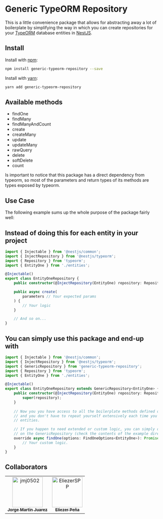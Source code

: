# Generic TypeORM Repository
This is a little convenience package that allows for abstracting away a lot of boilerplate by simplifying
the way in which you can create repositories for your [TypeORM](https://typeorm.io/) database entities in [NestJS](https://nestjs.com/).


## Install

Install with [npm](https://www.npmjs.com/):

```sh
npm install generic-typeorm-repository --save
```
Install with [yarn](https://yarnpkg.com/en/):

```sh
yarn add generic-typeorm-repository
```


## Available methods
- findOne
- findMany
- findManyAndCount
- create 
- createMany
- update
- updateMany
- rawQuery
- delete
- softDelete
- count

Is important to notice that this package has a direct dependency from typeorm, so most of the parameters
and return types of its methods are types exposed by typeorm.

## Use Case

The following example sums up the whole purpose of the package fairly well:

## Instead of doing this for each entity in your project
```typescript
import { Injectable } from '@nestjs/common';
import { InjectRepository } from '@nestjs/typeorm';
import { Repository } from 'typeorm';
import { EntityOne } from './entities';

@Injectable()
export class EntityOneRepository {
    public constructor(@InjectRepository(EntityOne) repository: Repository<EntityOne>) {}

    public async create(
        parameters // Your expected params
    ) {
        // Your logic
    }

    // And so on...
}
```

## You can simply use this package and end-up with
```typescript
import { Injectable } from '@nestjs/common';
import { InjectRepository } from '@nestjs/typeorm';
import { GenericRepository } from 'generic-typeorm-repository';
import { Repository } from 'typeorm';
import { EntityOne } from './entities';

@Injectable()
export class EntityOneRepository extends GenericRepository<EntityOne> {
    public constructor(@InjectRepository(EntityOne) repository: Repository<EntityOne>) {
        super(repository);
    }
    
    // Now you you have access to all the boilerplate methods defined on the GenericRepository
    // and you don't have to repeat yourself extensively each time you define a repository for your
    // entities.

    // If you happen to need extended or custom logic, you can simply override any of the methods available
    // on the GenericRepository (check the contents of the example directory for a more contextual example).
    override async findOne(options: FindOneOptions<EntityOne>): Promise<EntityOne> {
        // Your custom logic.
    }
}
```
## Collaborators

<!-- readme: contributors -start -->
<table>
<tr>
    <td align="center">
        <a href="https://github.com/jmj0502">
            <img src="https://avatars.githubusercontent.com/u/50276574?v=4" width="100;" alt="jmj0502"/>
            <br />
            <sub><b>Jorge Martin Juarez</b></sub>
        </a>
    </td>
    <td align="center">
        <a href="https://github.com/EliezerSPP">
            <img src="https://avatars.githubusercontent.com/u/52340161?v=4" width="100;" alt="EliezerSPP"/>
            <br />
            <sub><b>Eliezer Peña</b></sub>
        </a>
    </td></tr>
</table>
<!-- readme: contributors -end -->
